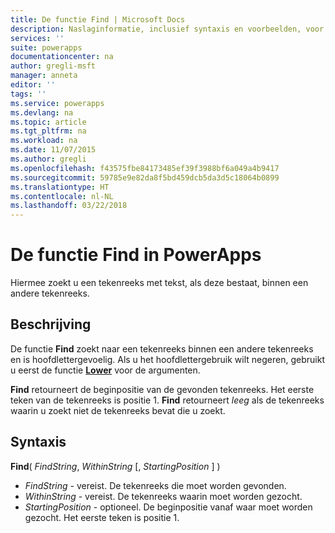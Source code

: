 ```yaml
---
title: De functie Find | Microsoft Docs
description: Naslaginformatie, inclusief syntaxis en voorbeelden, voor de functie Find in PowerApps
services: ''
suite: powerapps
documentationcenter: na
author: gregli-msft
manager: anneta
editor: ''
tags: ''
ms.service: powerapps
ms.devlang: na
ms.topic: article
ms.tgt_pltfrm: na
ms.workload: na
ms.date: 11/07/2015
ms.author: gregli
ms.openlocfilehash: f43575fbe84173485ef39f3988bf6a049a4b9417
ms.sourcegitcommit: 59785e9e82da8f5bd459dcb5da3d5c18064b0899
ms.translationtype: HT
ms.contentlocale: nl-NL
ms.lasthandoff: 03/22/2018
---
```

# <a name="find-function-in-powerapps"></a>De functie Find in PowerApps
Hiermee zoekt u een tekenreeks met tekst, als deze bestaat, binnen een andere tekenreeks.

## <a name="description"></a>Beschrijving
De functie **Find** zoekt naar een tekenreeks binnen een andere tekenreeks en is hoofdlettergevoelig. Als u het hoofdlettergebruik wilt negeren, gebruikt u eerst de functie **[Lower](function-lower-upper-proper.md)** voor de argumenten.

**Find** retourneert de beginpositie van de gevonden tekenreeks.  Het eerste teken van de tekenreeks is positie 1. **Find** retourneert *leeg* als de tekenreeks waarin u zoekt niet de tekenreeks bevat die u zoekt.

## <a name="syntax"></a>Syntaxis
**Find**( *FindString*, *WithinString* [, *StartingPosition* ] )

* *FindString* - vereist.  De tekenreeks die moet worden gevonden.
* *WithinString* - vereist.  De tekenreeks waarin moet worden gezocht.
* *StartingPosition* - optioneel.  De beginpositie vanaf waar moet worden gezocht.  Het eerste teken is positie 1.

